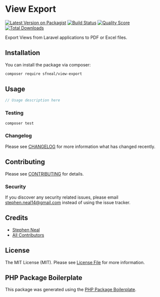 # View Export

[![Latest Version on Packagist](https://img.shields.io/packagist/v/sfneal/view-export.svg?style=flat-square)](https://packagist.org/packages/sfneal/view-export)
[![Build Status](https://img.shields.io/travis/sfneal/view-export/master.svg?style=flat-square)](https://travis-ci.org/sfneal/view-export)
[![Quality Score](https://img.shields.io/scrutinizer/g/sfneal/view-export.svg?style=flat-square)](https://scrutinizer-ci.com/g/sfneal/view-export)
[![Total Downloads](https://img.shields.io/packagist/dt/sfneal/view-export.svg?style=flat-square)](https://packagist.org/packages/sfneal/view-export)

Export Views from Laravel applications to PDF or Excel files.

## Installation

You can install the package via composer:

```bash
composer require sfneal/view-export
```

## Usage

``` php
// Usage description here
```

### Testing

``` bash
composer test
```

### Changelog

Please see [CHANGELOG](CHANGELOG.md) for more information what has changed recently.

## Contributing

Please see [CONTRIBUTING](CONTRIBUTING.md) for details.

### Security

If you discover any security related issues, please email stephen.neal14@gmail.com instead of using the issue tracker.

## Credits

- [Stephen Neal](https://github.com/sfneal)
- [All Contributors](../../contributors)

## License

The MIT License (MIT). Please see [License File](LICENSE.md) for more information.

## PHP Package Boilerplate

This package was generated using the [PHP Package Boilerplate](https://laravelpackageboilerplate.com).
